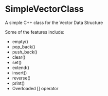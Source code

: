 # SimpleVectorClass
A simple C++ class for the Vector Data Structure

Some of the features include:
<ul>
<li>empty()</li>
<li>pop_back()</li>
<li>push_back()</li>
<li>clear()</li>
<li>set()</li>
<li>extend()</li>
<li>insert()</li>
<li>reverse()</li>
<li>print()</li>
<li>Overloaded [] operator</li>
</ul>
